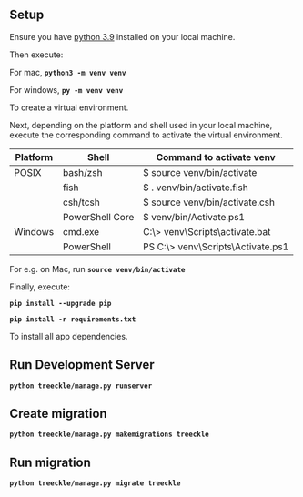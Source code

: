 ## Setup

Ensure you have [python 3.9](https://www.python.org/downloads/release/python-391/) installed on your local machine.

Then execute:

For mac, **`python3 -m venv venv`**

For windows, **`py -m venv venv`**

To create a virtual environment.

Next, depending on the platform and shell used in your local machine, execute the corresponding command to activate the virtual environment.

| Platform | Shell           | Command to activate venv           |
| -------- | --------------- | ---------------------------------- |
| POSIX    | bash/zsh        | \$ source venv/bin/activate        |
|          | fish            | \$ . venv/bin/activate.fish        |
|          | csh/tcsh        | \$ source venv/bin/activate.csh    |
|          | PowerShell Core | \$ venv/bin/Activate.ps1           |
| Windows  | cmd.exe         | C:\\> venv\Scripts\activate.bat    |
|          | PowerShell      | PS C:\\> venv\Scripts\Activate.ps1 |

For e.g. on Mac, run **`source venv/bin/activate`**

Finally, execute:

**`pip install --upgrade pip`**

**`pip install -r requirements.txt`**

To install all app dependencies.

## Run Development Server

**`python treeckle/manage.py runserver`**

## Create migration

**`python treeckle/manage.py makemigrations treeckle`**

## Run migration

**`python treeckle/manage.py migrate treeckle`**
